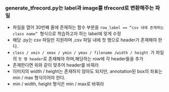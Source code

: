 ### generate_tfrecord.py는 label과 image를 tfrecord로 변환해주는 파일

* 파일을 열어 30번째 줄에 존재하는 함수 부분을 `row_label == “csv 내에 존재하는 class name” `형식으로 학습하고자 하는 label에 맞게 수정
* 해당 .py는 csv 파일만 지원하며 ,csv 파일 내에 첫 행으로 header가 존재해야 한다.
* `class / xmin / xmax / ymin / ymax / filename /width / height `가 파일의 `첫 행 header`로 존재해야 하며,해당하는 row에 각 header들을 추가
* 존재한다면 위와 같이 맞추어 header를 바꿔라
* 이미지의 width / height는 존재하지 않아도 되지만, annotation된 box의 좌표는 min / max 형식이어야 한다.
*  min / width, height 형식은 min / max로 바꿔라
